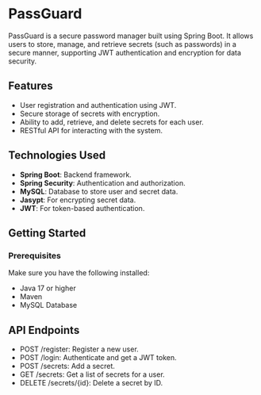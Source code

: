 # PassGuard

PassGuard is a secure password manager built using Spring Boot. It allows users to store, manage, and retrieve secrets (such as passwords) in a secure manner, supporting JWT authentication and encryption for data security.

## Features
- User registration and authentication using JWT.
- Secure storage of secrets with encryption.
- Ability to add, retrieve, and delete secrets for each user.
- RESTful API for interacting with the system.

## Technologies Used
- **Spring Boot**: Backend framework.
- **Spring Security**: Authentication and authorization.
- **MySQL**: Database to store user and secret data.
- **Jasypt**: For encrypting secret data.
- **JWT**: For token-based authentication.

## Getting Started

### Prerequisites
Make sure you have the following installed:
- Java 17 or higher
- Maven
- MySQL Database


## API Endpoints
- POST /register: Register a new user.
- POST /login: Authenticate and get a JWT token.
- POST /secrets: Add a secret.
- GET /secrets: Get a list of secrets for a user.
- DELETE /secrets/{id}: Delete a secret by ID.
